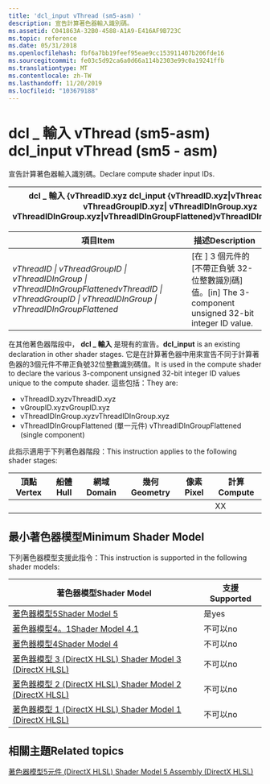 ```yaml
---
title: 'dcl_input vThread (sm5-asm) '
description: 宣告計算著色器輸入識別碼。
ms.assetid: C041863A-32B0-4588-A1A9-E416AF9B723C
ms.topic: reference
ms.date: 05/31/2018
ms.openlocfilehash: fbf6a7bb19feef95eae9cc153911407b206fde16
ms.sourcegitcommit: fe03c5d92ca6a0d66a114b2303e99c0a19241ffb
ms.translationtype: MT
ms.contentlocale: zh-TW
ms.lasthandoff: 11/20/2019
ms.locfileid: "103679188"
---
```

# <a name="dcl_input-vthread-sm5---asm"></a><span data-ttu-id="a592d-103">dcl \_ 輸入 vThread (sm5-asm) </span><span class="sxs-lookup"><span data-stu-id="a592d-103">dcl\_input vThread (sm5 - asm)</span></span>

<span data-ttu-id="a592d-104">宣告計算著色器輸入識別碼。</span><span class="sxs-lookup"><span data-stu-id="a592d-104">Declare compute shader input IDs.</span></span>



| <span data-ttu-id="a592d-105">dcl \_ 輸入 {vThreadID.xyz </span><span class="sxs-lookup"><span data-stu-id="a592d-105">dcl\_input {vThreadID.xyz</span></span>\|<span data-ttu-id="a592d-106">vThreadGroupID.xyz </span><span class="sxs-lookup"><span data-stu-id="a592d-106">vThreadGroupID.xyz</span></span>\| <span data-ttu-id="a592d-107">vThreadIDInGroup.xyz </span><span class="sxs-lookup"><span data-stu-id="a592d-107">vThreadIDInGroup.xyz</span></span>\|<span data-ttu-id="a592d-108">vThreadIDInGroupFlattened}</span><span class="sxs-lookup"><span data-stu-id="a592d-108">vThreadIDInGroupFlattened}</span></span> |
|--------------------------------------------------------------------------------------------------|



 



| <span data-ttu-id="a592d-109">項目</span><span class="sxs-lookup"><span data-stu-id="a592d-109">Item</span></span>                                                                                                                                                                                                                                                                                                                                                                          | <span data-ttu-id="a592d-110">描述</span><span class="sxs-lookup"><span data-stu-id="a592d-110">Description</span></span>                                                         |
|-------------------------------------------------------------------------------------------------------------------------------------------------------------------------------------------------------------------------------------------------------------------------------------------------------------------------------------------------------------------------------|---------------------------------------------------------------------|
| <span data-ttu-id="a592d-111"><span id="vThreadID___vThreadGroupID___vThreadIDInGroup___vThreadIDInGroupFlattened"></span><span id="vthreadid___vthreadgroupid___vthreadidingroup___vthreadidingroupflattened"></span><span id="VTHREADID___VTHREADGROUPID___VTHREADIDINGROUP___VTHREADIDINGROUPFLATTENED"></span>*vThreadID \| vThreadGroupID \| vThreadIDInGroup \| vThreadIDInGroupFlattened*</span><span class="sxs-lookup"><span data-stu-id="a592d-111"><span id="vThreadID___vThreadGroupID___vThreadIDInGroup___vThreadIDInGroupFlattened"></span><span id="vthreadid___vthreadgroupid___vthreadidingroup___vthreadidingroupflattened"></span><span id="VTHREADID___VTHREADGROUPID___VTHREADIDINGROUP___VTHREADIDINGROUPFLATTENED"></span>*vThreadID \| vThreadGroupID \| vThreadIDInGroup \| vThreadIDInGroupFlattened*</span></span><br/> | <span data-ttu-id="a592d-112">\[在 \] 3 個元件的 [不帶正負號 32-位整數識別碼] 值。</span><span class="sxs-lookup"><span data-stu-id="a592d-112">\[in\] The 3-component unsigned 32-bit integer ID value.</span></span><br/> |



 

<span data-ttu-id="a592d-113">在其他著色器階段中， **dcl \_ 輸入** 是現有的宣告。</span><span class="sxs-lookup"><span data-stu-id="a592d-113">**dcl\_input** is an existing declaration in other shader stages.</span></span> <span data-ttu-id="a592d-114">它是在計算著色器中用來宣告不同于計算著色器的3個元件不帶正負號32位整數識別碼值。</span><span class="sxs-lookup"><span data-stu-id="a592d-114">It is used in the compute shader to declare the various 3-component unsigned 32-bit integer ID values unique to the compute shader.</span></span> <span data-ttu-id="a592d-115">這些包括：</span><span class="sxs-lookup"><span data-stu-id="a592d-115">They are:</span></span>

-   <span data-ttu-id="a592d-116">vThreadID.xyz</span><span class="sxs-lookup"><span data-stu-id="a592d-116">vThreadID.xyz</span></span>
-   <span data-ttu-id="a592d-117">vGroupID.xyz</span><span class="sxs-lookup"><span data-stu-id="a592d-117">vGroupID.xyz</span></span>
-   <span data-ttu-id="a592d-118">vThreadIDInGroup.xyz</span><span class="sxs-lookup"><span data-stu-id="a592d-118">vThreadIDInGroup.xyz</span></span>
-   <span data-ttu-id="a592d-119">vThreadIDInGroupFlattened (單一元件) </span><span class="sxs-lookup"><span data-stu-id="a592d-119">vThreadIDInGroupFlattened (single component)</span></span>

<span data-ttu-id="a592d-120">此指示適用于下列著色器階段：</span><span class="sxs-lookup"><span data-stu-id="a592d-120">This instruction applies to the following shader stages:</span></span>



| <span data-ttu-id="a592d-121">頂點</span><span class="sxs-lookup"><span data-stu-id="a592d-121">Vertex</span></span> | <span data-ttu-id="a592d-122">船體</span><span class="sxs-lookup"><span data-stu-id="a592d-122">Hull</span></span> | <span data-ttu-id="a592d-123">網域</span><span class="sxs-lookup"><span data-stu-id="a592d-123">Domain</span></span> | <span data-ttu-id="a592d-124">幾何</span><span class="sxs-lookup"><span data-stu-id="a592d-124">Geometry</span></span> | <span data-ttu-id="a592d-125">像素</span><span class="sxs-lookup"><span data-stu-id="a592d-125">Pixel</span></span> | <span data-ttu-id="a592d-126">計算</span><span class="sxs-lookup"><span data-stu-id="a592d-126">Compute</span></span> |
|--------|------|--------|----------|-------|---------|
|        |      |        |          |       | <span data-ttu-id="a592d-127">X</span><span class="sxs-lookup"><span data-stu-id="a592d-127">X</span></span>       |



 

## <a name="minimum-shader-model"></a><span data-ttu-id="a592d-128">最小著色器模型</span><span class="sxs-lookup"><span data-stu-id="a592d-128">Minimum Shader Model</span></span>

<span data-ttu-id="a592d-129">下列著色器模型支援此指令：</span><span class="sxs-lookup"><span data-stu-id="a592d-129">This instruction is supported in the following shader models:</span></span>



| <span data-ttu-id="a592d-130">著色器模型</span><span class="sxs-lookup"><span data-stu-id="a592d-130">Shader Model</span></span>                                              | <span data-ttu-id="a592d-131">支援</span><span class="sxs-lookup"><span data-stu-id="a592d-131">Supported</span></span> |
|-----------------------------------------------------------|-----------|
| [<span data-ttu-id="a592d-132">著色器模型5</span><span class="sxs-lookup"><span data-stu-id="a592d-132">Shader Model 5</span></span>](d3d11-graphics-reference-sm5.md)        | <span data-ttu-id="a592d-133">是</span><span class="sxs-lookup"><span data-stu-id="a592d-133">yes</span></span>       |
| [<span data-ttu-id="a592d-134">著色器模型4。1</span><span class="sxs-lookup"><span data-stu-id="a592d-134">Shader Model 4.1</span></span>](dx-graphics-hlsl-sm4.md)              | <span data-ttu-id="a592d-135">不可以</span><span class="sxs-lookup"><span data-stu-id="a592d-135">no</span></span>        |
| [<span data-ttu-id="a592d-136">著色器模型4</span><span class="sxs-lookup"><span data-stu-id="a592d-136">Shader Model 4</span></span>](dx-graphics-hlsl-sm4.md)                | <span data-ttu-id="a592d-137">不可以</span><span class="sxs-lookup"><span data-stu-id="a592d-137">no</span></span>        |
| [<span data-ttu-id="a592d-138">著色器模型 3 (DirectX HLSL) </span><span class="sxs-lookup"><span data-stu-id="a592d-138">Shader Model 3 (DirectX HLSL)</span></span>](dx-graphics-hlsl-sm3.md) | <span data-ttu-id="a592d-139">不可以</span><span class="sxs-lookup"><span data-stu-id="a592d-139">no</span></span>        |
| [<span data-ttu-id="a592d-140">著色器模型 2 (DirectX HLSL) </span><span class="sxs-lookup"><span data-stu-id="a592d-140">Shader Model 2 (DirectX HLSL)</span></span>](dx-graphics-hlsl-sm2.md) | <span data-ttu-id="a592d-141">不可以</span><span class="sxs-lookup"><span data-stu-id="a592d-141">no</span></span>        |
| [<span data-ttu-id="a592d-142">著色器模型 1 (DirectX HLSL) </span><span class="sxs-lookup"><span data-stu-id="a592d-142">Shader Model 1 (DirectX HLSL)</span></span>](dx-graphics-hlsl-sm1.md) | <span data-ttu-id="a592d-143">不可以</span><span class="sxs-lookup"><span data-stu-id="a592d-143">no</span></span>        |



 

## <a name="related-topics"></a><span data-ttu-id="a592d-144">相關主題</span><span class="sxs-lookup"><span data-stu-id="a592d-144">Related topics</span></span>

<dl> <dt>

[<span data-ttu-id="a592d-145">著色器模型5元件 (DirectX HLSL) </span><span class="sxs-lookup"><span data-stu-id="a592d-145">Shader Model 5 Assembly (DirectX HLSL)</span></span>](shader-model-5-assembly--directx-hlsl-.md)
</dt> </dl>

 

 





